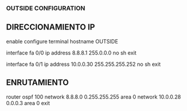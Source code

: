 ### OUTSIDE CONFIGURATION

## DIRECCIONAMIENTO IP
enable
configure terminal
hostname OUTSIDE

interface fa 0/0
ip address 8.8.8.1 255.0.0.0
no sh
exit

interface fa 0/1
ip address 10.0.0.30 255.255.255.252
no sh
exit

## ENRUTAMIENTO
router ospf 100
network 8.8.8.0 0.255.255.255 area 0
network 10.0.0.28 0.0.0.3 area 0
exit
